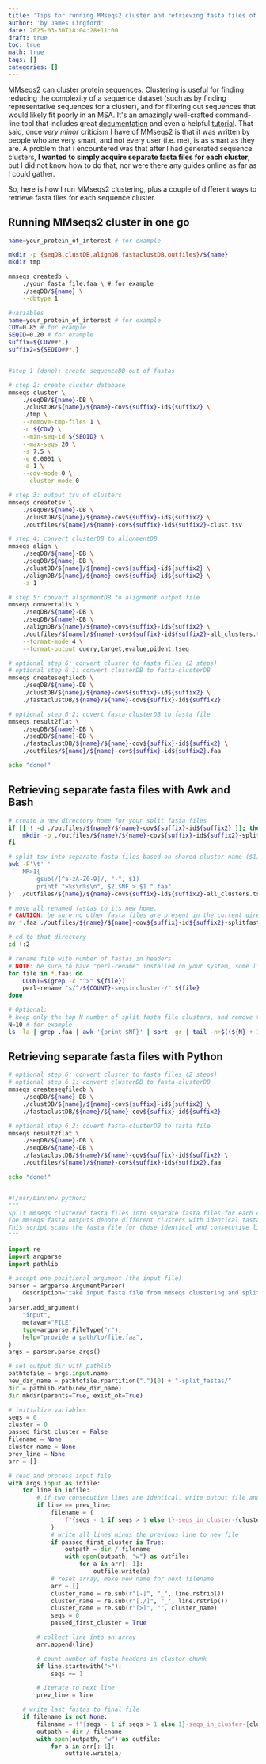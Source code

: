 ```yaml
---
title: 'Tips for running MMseqs2 cluster and retrieving fasta files of clustered sequences'
author: 'by James Lingford'
date: 2025-03-30T18:04:28+11:00
draft: true
toc: true
math: true
tags: []
categories: []
---
```


[MMseqs2](https://github.com/soedinglab/MMseqs2) can cluster protein sequences.
Clustering is useful for finding reducing the complexity of a sequence dataset (such as by finding representative sequences for a cluster), and for filtering out sequences that would likely fit poorly in an MSA.
It's an amazingly well-crafted command-line tool that includes great [documentation](https://github.com/soedinglab/MMseqs2/wiki) and even a helpful [tutorial](https://github.com/soedinglab/MMseqs2/wiki/Tutorials).
That said, once *very minor* criticism I have of MMseqs2 is that it was written by people who are very smart, and not every user (i.e. me), is as smart as they are.
A problem that I encountered was that after I had generated sequence clusters, **I wanted to simply acquire separate fasta files for each cluster**, but I did not know how to do that, nor were there any guides online as far as I could gather.

So, here is how I run MMseqs2 clustering, plus a couple of different ways to retrieve fasta files for each sequence cluster.

## Running MMseqs2 cluster in one go

```bash
name=your_protein_of_interest # for example

mkdir -p {seqDB,clustDB,alignDB,fastaclustDB,outfiles}/${name}
mkdir tmp
```

```bash
mmseqs createdb \
    ./your_fasta_file.faa \ # for example
    ./seqDB/${name} \
    --dbtype 1
```

```bash
#variables
name=your_protein_of_interest # for example
COV=0.85 # for example
SEQID=0.20 # for example
suffix=${COV##*.}
suffix2=${SEQID##*.}


#step 1 (done): create sequenceDB out of fastas

# step 2: create cluster database
mmseqs cluster \
    ./seqDB/${name}-DB \
    ./clustDB/${name}/${name}-cov${suffix}-id${suffix2} \
    ./tmp \
    --remove-tmp-files 1 \
    -c ${COV} \
    --min-seq-id ${SEQID} \
    --max-seqs 20 \
    -s 7.5 \
    -e 0.0001 \
    -a 1 \
    --cov-mode 0 \
    --cluster-mode 0

# step 3: output tsv of clusters
mmseqs createtsv \
    ./seqDB/${name}-DB \
    ./clustDB/${name}/${name}-cov${suffix}-id${suffix2} \
    ./outfiles/${name}/${name}-cov${suffix}-id${suffix2}-clust.tsv

# step 4: convert clusterDB to alignmentDB
mmseqs align \
    ./seqDB/${name}-DB \
    ./seqDB/${name}-DB \
    ./clustDB/${name}/${name}-cov${suffix}-id${suffix2} \
    ./alignDB/${name}/${name}-cov${suffix}-id${suffix2} \
    -a 1

# step 5: convert alignmentDB to alignment output file
mmseqs convertalis \
    ./seqDB/${name}-DB \
    ./seqDB/${name}-DB \
    ./alignDB/${name}/${name}-cov${suffix}-id${suffix2} \
    ./outfiles/${name}/${name}-cov${suffix}-id${suffix2}-all_clusters.tsv \
    --format-mode 4 \
    --format-output query,target,evalue,pident,tseq

# optional step 6: convert cluster to fasta files (2 steps)
# optional step 6.1: convert clusterDB to fasta-clusterDB
mmseqs createseqfiledb \
    ./seqDB/${name}-DB \
    ./clustDB/${name}/${name}-cov${suffix}-id${suffix2} \
    ./fastaclustDB/${name}/${name}-cov${suffix}-id${suffix2}

# optional step 6.2: covert fasta-clusterDB to fasta file
mmseqs result2flat \
    ./seqDB/${name}-DB \
    ./seqDB/${name}-DB \
    ./fastaclustDB/${name}/${name}-cov${suffix}-id${suffix2} \
    ./outfiles/${name}/${name}-cov${suffix}-id${suffix2}.faa

echo "done!"
```

## Retrieving separate fasta files with Awk and Bash

```bash
# create a new directory home for your split fasta files
if [[ ! -d ./outfiles/${name}/${name}-cov${suffix}-id${suffix2} ]]; then
    mkdir -p ./outfiles/${name}/${name}-cov${suffix}-id${suffix2}-splitfastas
fi

# split tsv into separate fasta files based on shared cluster name ($1)
awk -F'\t' '
    NR>1{
        gsub(/[^a-zA-Z0-9]/, "-", $1)
        printf ">%s\n%s\n", $2,$NF > $1 ".faa"
}' ./outfiles/${name}/${name}-cov${suffix}-id${suffix2}-all_clusters.tsv

# move all renamed fastas to its new home.
# CAUTION: be sure no other fasta files are present in the current directory
mv *.faa ./outfiles/${name}/${name}-cov${suffix}-id${suffix2}-splitfastas

# cd to that directory
cd !:2

# rename file with number of fastas in headers
# NOTE: be sure to have "perl-rename" installed on your system, some linux distros don't come with it by default
for file in *.faa; do
    COUNT=$(grep -c "^>" ${file})
    perl-rename "s/^/${COUNT}-seqsincluster-/" ${file}
done

# Optional:
# keep only the top N number of split fasta file clusters, and remove the rest
N=10 # for example
ls -la | grep .faa | awk '{print $NF}' | sort -gr | tail -n+$((${N} + 1)) | xargs rm


```

## Retrieving separate fasta files with Python

```bash
# optional step 6: convert cluster to fasta files (2 steps)
# optional step 6.1: convert clusterDB to fasta-clusterDB
mmseqs createseqfiledb \
    ./seqDB/${name}-DB \
    ./clustDB/${name}/${name}-cov${suffix}-id${suffix2} \
    ./fastaclustDB/${name}/${name}-cov${suffix}-id${suffix2}

# optional step 6.2: covert fasta-clusterDB to fasta file
mmseqs result2flat \
    ./seqDB/${name}-DB \
    ./seqDB/${name}-DB \
    ./fastaclustDB/${name}/${name}-cov${suffix}-id${suffix2} \
    ./outfiles/${name}/${name}-cov${suffix}-id${suffix2}.faa

echo "done!"
```

```python

#!/usr/bin/env python3
"""
Split mmseqs clustered fasta files into separate fasta files for each cluster.
The mmseqs fasta outputs denote different clusters with identical fasta headers ">" on two consecutive lines.
This script scans the fasta file for those identical and consecutive lines, and splits them into separate files.
"""

import re
import argparse
import pathlib

# accept one positional argument (the input file)
parser = argparse.ArgumentParser(
    description="take input fasta file from mmseqs clustering and split them into separate fasta files"
)
parser.add_argument(
    "input",
    metavar="FILE",
    type=argparse.FileType("r"),
    help="provide a path/to/file.faa",
)
args = parser.parse_args()

# set output dir with pathlib
pathtofile = args.input.name
new_dir_name = pathtofile.rpartition(".")[0] + "-split_fastas/"
dir = pathlib.Path(new_dir_name)
dir.mkdir(parents=True, exist_ok=True)

# initialize variables
seqs = 0
cluster = 0
passed_first_cluster = False
filename = None
cluster_name = None
prev_line = None
arr = []

# read and process input file
with args.input as infile:
    for line in infile:
        # if two consecutive lines are identical, write output file and reset variables for next cluster of fastas
        if line == prev_line:
            filename = (
                f"{seqs - 1 if seqs > 1 else 1}-seqs_in_cluster-{cluster_name}.faa"
            )
            # write all lines minus the previous line to new file
            if passed_first_cluster is True:
                outpath = dir / filename
                with open(outpath, "w") as outfile:
                    for a in arr[:-1]:
                        outfile.write(a)
            # reset array, make new name for next filename
            arr = []
            cluster_name = re.sub(r"[-]", "_", line.rstrip())
            cluster_name = re.sub(r"[./]", "_", line.rstrip())
            cluster_name = re.sub(r"[>]", "", cluster_name)
            seqs = 0
            passed_first_cluster = True

        # collect line into an array
        arr.append(line)

        # count number of fasta headers in cluster chunk
        if line.startswith(">"):
            seqs += 1

        # iterate to next line
        prev_line = line

    # write last fastas to final file
    if filename is not None:
        filename = f"{seqs - 1 if seqs > 1 else 1}-seqs_in_cluster-{cluster_name}.faa"
        outpath = dir / filename
        with open(outpath, "w") as outfile:
            for a in arr[:-1]:
                outfile.write(a)

```
